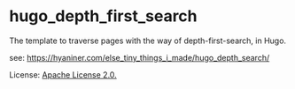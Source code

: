 # hugo_depth_first_search
The template to traverse pages with the way of depth-first-search, in Hugo.

see: https://hyaniner.com/else_tiny_things_i_made/hugo_depth_search/

License: [Apache License 2.0.](https://www.apache.org/licenses/LICENSE-2.0)
